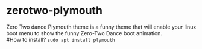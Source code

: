 # zerotwo-plymouth
Zero Two dance Plymouth theme is a funny theme that will enable your linux boot menu to show the funny Zero-Two Dance boot animation. </br>
#How to install?
<code>sudo apt install plymouth</code>

